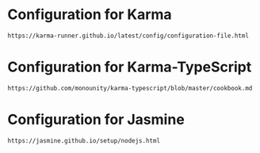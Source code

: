 # Configuration for Karma
```https://karma-runner.github.io/latest/config/configuration-file.html```

# Configuration for Karma-TypeScript
```https://github.com/monounity/karma-typescript/blob/master/cookbook.md```

# Configuration for Jasmine
```https://jasmine.github.io/setup/nodejs.html```

